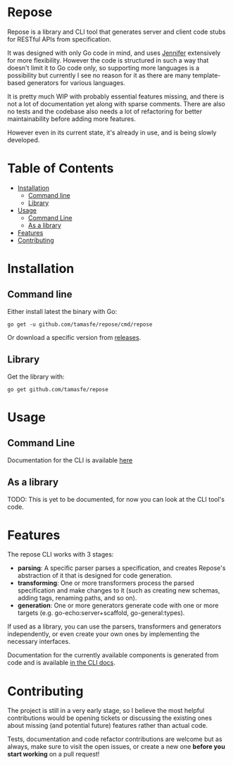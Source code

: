 
# Repose

Repose is a library and CLI tool that generates server and client code stubs for RESTful APIs from specification.

It was designed with only Go code in mind, and uses [Jennifer](github.com/dave/jennifer) extensively for more flexibility. However the code is structured in such a way that doesn't limit it to Go code only, so supporting more languages is a possibility but currently I see no reason for it as there are many template-based generators for various languages.

It is pretty much WIP with probably essential features missing, and there is not a lot of documentation yet along with sparse comments.
There are also no tests and the codebase also needs a lot of refactoring for better maintainability before adding more features.

However even in its current state, it's already in use, and is being slowly developed.

Table of Contents
=================

   * [Installation](#installation)
      * [Command line](#command-line)
      * [Library](#library)
   * [Usage](#usage)
      * [Command Line](#command-line-1)
      * [As a library](#as-a-library)
   * [Features](#features)
   * [Contributing](#contributing)



# Installation

## Command line

Either install latest the binary with Go:

`go get -u github.com/tamasfe/repose/cmd/repose`

Or download a specific version from [releases](https://github.com/tamasfe/repose/releases).

## Library

Get the library with:

`go get github.com/tamasfe/repose`

# Usage

## Command Line

Documentation for the CLI is available [here](docs/cli)

## As a library

TODO: This is yet to be documented, for now you can look at the CLI tool's code.

# Features

The repose CLI works with 3 stages:

- **parsing**: A specific parser parses a specification, and creates Repose's abstraction of it that is designed for code generation.
- **transforming**: One or more transformers process the parsed specification and make changes to it (such as creating new schemas, adding tags, renaming paths, and so on).
- **generation**: One or more generators generate code with one or more targets (e.g. go-echo:server+scaffold, go-general:types).

If used as a library, you can use the parsers, transformers and generators independently, or even create your own ones by implementing the necessary interfaces.

Documentation for the currently available components is generated from code and is available [in the CLI docs](docs/cli).

# Contributing

The project is still in a very early stage, so I believe the most helpful contributions would be opening tickets or discussing the existing ones about missing (and potential future) features rather than actual code.

Tests, documentation and code refactor contributions are welcome but as always, make sure to visit the open issues, or create a new one **before you start working** on a pull request!
